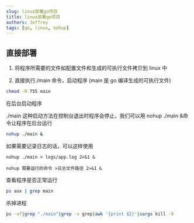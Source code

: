 ```yaml
---
slug: linux部署go项目
title: linux部署go项目
authors: Jeffrey
tags: [go, linux, nohup]
---
```


## 直接部署

1. 将程序所需要的文件如配置文件和生成的可执行文件拷贝到 linux 中

2. 直接执行./main 命令，启动程序 (main 是 go 编译生成的可执行文件)

```bash
chmod -R 755 main
```

在后台启动程序

./main 这种启动方法在控制台退出时程序会停止，我们可以用 nohup ./main &命令让程序在后台运行

```bash
nohup ./main &
```

如果需要记录日志的话，可以这样使用

```
nohup ./main > logs/app.log 2>&1 &

nohup 需要运行的命令 >日志文件路径 2>&1 &
```

查看程序是否正常运行

```bash
ps aux | grep main
```

杀掉进程

```bash
ps -ef|grep "./main"|grep -v grep|awk '{print $2}'|xargs kill -9
```
